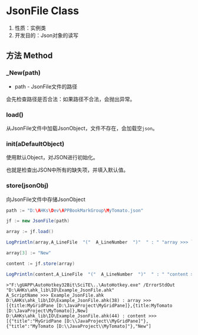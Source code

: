 # JsonFile Class

1.  性质：实例类
2.	开发目的：Json对象的读写

## 方法 Method

### _New(path)

- path - JsonFile文件的路径

会先检查路径是否合法：如果路径不合法，会抛出异常。

### load()

从JsonFile文件中加载JsonObject，文件不存在，会加载空`json`。

### init(aDefaultObject)

使用默认Object，对JSON进行初始化。

也就是检查出JSON中所有的缺失项，并填入默认值。

### store(jsonObj)

向JsonFile文件中存储JsonObject



```Java
path := "D:\AHKs\Dev\APPBookMarkGroup\MyTomato.json"

jf := new JsonFile(path)

array := jf.load()

LogPrintln(array,A_LineFile  "("  A_LineNumber  ")"  " : " "array >>> `r`n")

array[3] := "New"

content := jf.store(array)

LogPrintln(content,A_LineFile  "("  A_LineNumber  ")"  " : " "content >>> `r`n")
```



```AutoHotKey
>"F:\gUAPP\AutoHotkey32Bit\SciTE\..\AutoHotkey.exe" /ErrorStdOut "D:\AHKs\ahk_lib\IO\Example_JsonFile.ahk"    
A_ScriptName >>> Example_JsonFile.ahk
D:\AHKs\ahk_lib\IO\Example_JsonFile.ahk(38) : array >>> 
[{title:MyGridPane [D:\JavaProject\MyGridPane]},{title:MyTomato [D:\JavaProject\MyTomato]},New]
D:\AHKs\ahk_lib\IO\Example_JsonFile.ahk(44) : content >>> 
[{"title":"MyGridPane [D:\\JavaProject\\MyGridPane]"},{"title":"MyTomato [D:\\JavaProject\\MyTomato]"},"New"]

```

